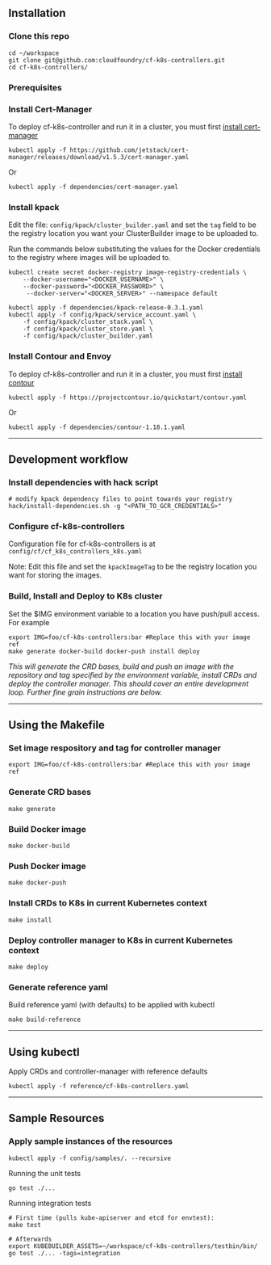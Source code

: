 ## Installation
### Clone this repo

```
cd ~/workspace
git clone git@github.com:cloudfoundry/cf-k8s-controllers.git
cd cf-k8s-controllers/
```

### Prerequisites

### Install Cert-Manager
To deploy cf-k8s-controller and run it in a cluster, you must first [install cert-manager](https://cert-manager.io/docs/installation/) 
```
kubectl apply -f https://github.com/jetstack/cert-manager/releases/download/v1.5.3/cert-manager.yaml
```
Or
```
kubectl apply -f dependencies/cert-manager.yaml
```

### Install kpack

Edit the file: `config/kpack/cluster_builder.yaml` and set the `tag` field to be the registry location you want your ClusterBuilder image to be uploaded to.

Run the commands below substituting the values for the Docker credentials to the registry where images will be uploaded to.
```
kubectl create secret docker-registry image-registry-credentials \
    --docker-username="<DOCKER_USERNAME>" \
    --docker-password="<DOCKER_PASSWORD>" \
     --docker-server="<DOCKER_SERVER>" --namespace default

kubectl apply -f dependencies/kpack-release-0.3.1.yaml
kubectl apply -f config/kpack/service_account.yaml \
    -f config/kpack/cluster_stack.yaml \
    -f config/kpack/cluster_store.yaml \
    -f config/kpack/cluster_builder.yaml
```

### Install Contour and Envoy

To deploy cf-k8s-controller and run it in a cluster, you must first [install contour](https://projectcontour.io/getting-started/) 
```
kubectl apply -f https://projectcontour.io/quickstart/contour.yaml
```
Or
```
kubectl apply -f dependencies/contour-1.18.1.yaml

```

---
## Development workflow

### Install dependencies with hack script
```
# modify kpack dependency files to point towards your registry
hack/install-dependencies.sh -g "<PATH_TO_GCR_CREDENTIALS>"
```

### Configure cf-k8s-controllers
Configuration file for cf-k8s-controllers is at `config/cf/cf_k8s_controllers_k8s.yaml`

Note: Edit this file and set the `kpackImageTag` to be the registry location you want for storing the images. 

### Build, Install and Deploy to K8s cluster
Set the $IMG environment variable to a location you have push/pull access. For example 
```
export IMG=foo/cf-k8s-controllers:bar #Replace this with your image ref
make generate docker-build docker-push install deploy
```
*This will generate the CRD bases, build and push an image with the repository and tag specified by the environment variable, install CRDs and deploy the controller manager. This should cover an entire development loop. Further fine grain instructions are below.*

---
## Using the Makefile
### Set image respository and tag for controller manager
```
export IMG=foo/cf-k8s-controllers:bar #Replace this with your image ref
```
### Generate CRD bases
```
make generate
```
### Build Docker image
```
make docker-build
```
### Push Docker image
```
make docker-push
```
### Install CRDs to K8s in current Kubernetes context
```
make install
```
### Deploy controller manager to K8s in current Kubernetes context
```
make deploy
```

### Generate reference yaml
Build reference yaml (with defaults) to be applied with kubectl
```
make build-reference
```
---
## Using kubectl
Apply CRDs and controller-manager with reference defaults
```
kubectl apply -f reference/cf-k8s-controllers.yaml
```
---
## Sample Resources
### Apply sample instances of the resources
```
kubectl apply -f config/samples/. --recursive
```

Running the unit tests
```
go test ./...
```

Running integration tests
```
# First time (pulls kube-apiserver and etcd for envtest):
make test

# Afterwards
export KUBEBUILDER_ASSETS=~/workspace/cf-k8s-controllers/testbin/bin/
go test ./... -tags=integration
```

